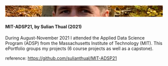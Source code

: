 
![alt text](screenshot.png?raw=true "Screenshot")

<h4>MIT-ADSP21, by Sulian Thual (2021)</h4>


During August-November 2021 I attended the Applied Data Science Program (ADSP) from the Massachusetts Institute of Technology (MIT). This ePortfolio groups my projects (6 course projects as well as a capstone).

reference: https://github.com/sulianthual/MIT-ADSP21

